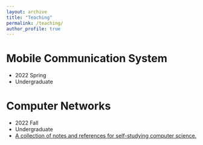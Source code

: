 ```yaml
---
layout: archive
title: "Teaching"
permalink: /teaching/
author_profile: true
---
```


Mobile Communication System
======
* 2022 Spring
* Undergraduate


Computer Networks
======
* 2022 Fall
* Undergraduate
* [A collection of notes and references for self-studying computer science.](https://notes.eddyerburgh.me)